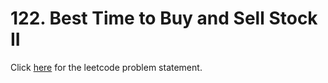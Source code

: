# 122. Best Time to Buy and Sell Stock II

Click [here](https://leetcode.com/problems/best-time-to-buy-and-sell-stock-ii) for the leetcode problem statement.
